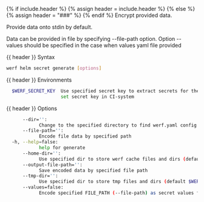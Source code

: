 {% if include.header %}
{% assign header = include.header %}
{% else %}
{% assign header = "###" %}
{% endif %}
Encrypt provided data.

Provide data onto stdin by default.

Data can be provided in file by specifying --file-path option. Option --values should be specified 
in the case when values yaml file provided

{{ header }} Syntax

```bash
werf helm secret generate [options]
```

{{ header }} Environments

```bash
  $WERF_SECRET_KEY  Use specified secret key to extract secrets for the deploy; recommended way to 
                    set secret key in CI-system
```

{{ header }} Options

```bash
      --dir='':
            Change to the specified directory to find werf.yaml config
      --file-path='':
            Encode file data by specified path
  -h, --help=false:
            help for generate
      --home-dir='':
            Use specified dir to store werf cache files and dirs (default $WERF_HOME or ~/.werf)
      --output-file-path='':
            Save encoded data by specified file path
      --tmp-dir='':
            Use specified dir to store tmp files and dirs (default $WERF_TMP_DIR or system tmp dir)
      --values=false:
            Encode specified FILE_PATH (--file-path) as secret values file
```

